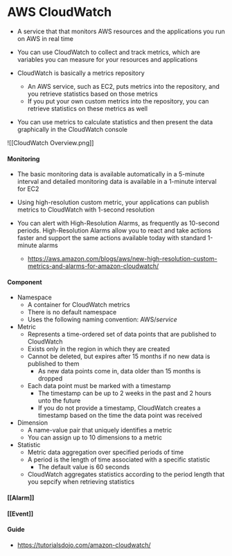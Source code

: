 # AWS CloudWatch

- A service that that monitors AWS resources and the applications you run on AWS in real time

- You can use CloudWatch to collect and track metrics, which are variables you can measure for your resources and applications

- CloudWatch is basically a metrics repository
	- An AWS service, such as EC2, puts metrics into the repository, and you retrieve statistics based on those metrics
	- If you put your own custom metrics into the repository, you can retrieve statistics on these metrics as well
	
- You can use metrics to calculate statistics and then present the data graphically in the CloudWatch console

![[CloudWatch Overview.png]]

#### Monitoring
- The basic monitoring data is available automatically in a 5-minute interval and detailed monitoring data is available in a 1-minute interval for EC2

- Using high-resolution custom metric, your applications can publish metrics to CloudWatch with 1-second resolution

- You can alert with High-Resolution Alarms, as frequently as 10-second periods. High-Resolution Alarms allow you to react and take actions faster and support the same actions available today with standard 1-minute alarms
	 - https://aws.amazon.com/blogs/aws/new-high-resolution-custom-metrics-and-alarms-for-amazon-cloudwatch/


#### Component
- Namespace
	- A container for CloudWatch metrics
	- There is no default namespace
	- Uses the following naming convention: AWS/*service*
- Metric
	- Represents a time-ordered set of data points that are published to CloudWatch
	- Exists only in the region in which they are created
	- Cannot be deleted, but expires after 15 months if no new data is published to them
		- As new data points come in, data older than 15 months is dropped
	- Each data point must be marked with a timestamp
		- The timestamp can be up to 2 weeks in the past and 2 hours unto the future
		- If you do not provide a timestamp, CloudWatch creates a timestamp based on the time the data point was received
- Dimension
	- A name-value pair that uniquely identifies a metric
	- You can assign up to 10 dimensions to a metric
- Statistic
	- Metric data aggregation over specified periods of time
	- A period is the length of time associated with a specific statistic
		- The default value is 60 seconds
	- CloudWatch aggregates statistics according to the period length that you sepcify when retrieving statistics

#### [[Alarm]]

#### [[Event]]

#### Guide
- https://tutorialsdojo.com/amazon-cloudwatch/